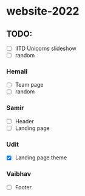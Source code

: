 # website-2022
## TODO:
- [ ] IITD Unicorns slideshow
- [ ] random

### Hemali
- [ ] Team page
- [ ] random
### Samir
- [ ] Header
- [ ] Landing page
### Udit
- [x] Landing page theme
### Vaibhav
- [ ] Footer
